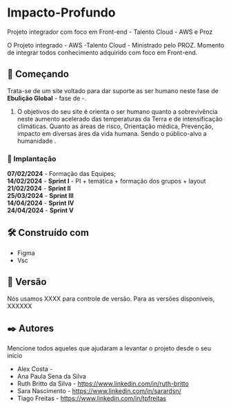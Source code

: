 # Impacto-Profundo
Projeto integrador com foco em Front-end - Talento Cloud - AWS e Proz 

O Projeto integrado - AWS -Talento Cloud - Ministrado pelo PROZ. Momento de integrar todos conhecimento adquirido com foco em Front-end.

## 🚀 Começando

Trata-se de um site voltado para dar suporte as ser humano neste fase de **Ebulição Global** - fase de -.

1.  O objetivos do seu site é orienta o ser humano quanto a sobrevivência neste aumento acelerado das temperaturas da Terra e de intensificação climáticas. 
Quanto as áreas de risco, Orientação médica, Prevenção, impacto em diversas áres da vida humana. Sendo o público-alvo a humanidade .



### 🔧 Implantação

**07/02/2024** - Formação das Equipes;  
**14/02/2024** - **Sprint I** - PI + temática + formação dos grupos + layout    
**21/02/2024** - **Sprint II**   
**25/03/2024** - **Sprint III**  
**14/04/2024** - **Sprint IV**  
**24/04/2024** - **Sprint V**  


## 🛠️ Construído com

- Figma
- Vsc


## 📌 Versão

Nós usamos XXXX para controle de versão. Para as versões disponíveis, XXXXXX

## ✒️ Autores

Mencione todos aqueles que ajudaram a levantar o projeto desde o seu início
- Alex Costa -
- Ana Paula Sena da Silva
- Ruth Britto da Silva - https://www.linkedin.com/in/ruth-britto
- Sara Nascimento - https://www.linkedin.com/in/sarardsn/
- Tiago Freitas - https://www.linkedin.com/in/tpfreitas




